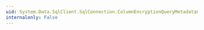 ```yaml
---
uid: System.Data.SqlClient.SqlConnection.ColumnEncryptionQueryMetadataCacheEnabled
internalonly: False
---
```

